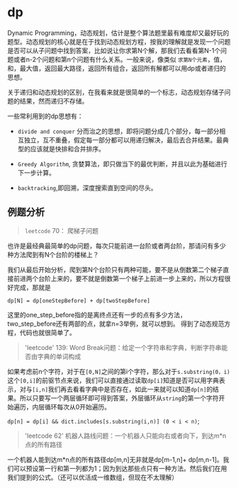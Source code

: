 # dp

Dynamic Programming，动态规划，估计是整个算法题里最有难度却又最好玩的题型。动态规划的核心就是在于找到动态规划方程，按我的理解就是发现一个问题是否可以从子问题中找到答案，比如说让你求第N个解，那我们去看看第N-1个问题或者n-2个问题和第n个问题有什么关系。一般来说，像类似 `求第N个元素`，值，和，最大值，返回最大路径，返回所有组合，返回所有解都可以用dp或者递归的思想。

关于递归和动态规划的区别，在我看来就是很简单的一个标志，动态规划存储子问题的结果，然而递归不存储。

一些常利用到的dp思想有：

- `divide and conquer` 分而治之的思想，即将问题分成几个部分，每一部分相互独立，互不重叠，假定每一部分都可以用递归解决，最后去合并结果。最典型的应该就是快排和合并排序。

- `Greedy Algorithm`, 贪婪算法，即只做当下的最优判断，并且以此为基础进行下一步计算。

- `backtracking`,即回溯，深度搜索直到空间的尽头。


## 例题分析


> `leetcode` 70： 爬梯子问题

也许是最经典最简单的dp问题，每次只能前进一台阶或者两台阶，那请问有多少种方法爬到有N个台阶的楼梯上？  

我们从最后开始分析，爬到第N个台阶只有两种可能，要不是从倒数第二个梯子直接前进两个台阶上来的，要不就是倒数第一个梯子上前进一步上来的，所以方程很好完成，那就是

`dp[N] = dp[oneStepBefore] + dp[twoStepBefore] `

这里的one_step_before指的是离终点还有一步的点有多少方法， two_step_before还有两部的点，就拿n=3举例，就可以想到。
得到了动态规范方程，代码也就很简单了。

> 'leetcode' 139: Word Break问题：给定一个字符串和字典，判断字符串能否由字典的单词构成

如果考虑前n个字符，对于在`[0,N]`之间的第i个字符，那么对于`s.substring(0，i)`这个`[0,i]`的前驱节点来说，我们可以直接通过读取`dp[i]`知道是否可以用字典表示，对与`[i,n]`我们再去看看字典中是否存在，如此一来就可以知道`dp[n]`的结果。所以只要写一个两层循环即可得到答案，外层循环从`string`的第一个字符开始遍历，内层循环每次从0开始遍历。

`dp[n] = dp[i] && dict.includes[s.substring(i,n)] (0 < i < n)`;


> 'leetcode 62' 机器人路线问题：一个机器人只能向右或者向下，到达m*n点的所有路径

一个机器人能到达m*n点的所有路径dp[m,n]无非就是dp[m-1,n]+ dp[m,n-1]。我们可以预设第一行和第一列都为1；因为到达那些点只有一种方法。然后我们在用我们提到的公式。（还可以优活成一维数组，但现在不太理解）
